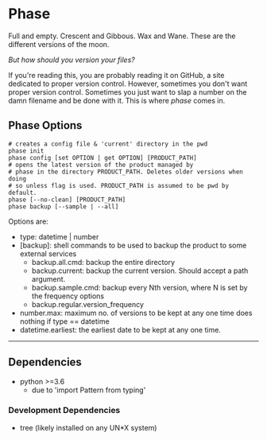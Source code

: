 # Phase

Full and empty. Crescent and Gibbous. Wax and Wane. These are the different 
versions of the moon.

*But how should you version your files?*

If you're reading this, you are probably reading it on GitHub, a site 
dedicated to proper version control. However, sometimes you don't want 
proper version control. Sometimes you just want to slap a number on the damn 
filename and be done with it. This is where *phase* comes in. 


## Phase Options

```
# creates a config file & 'current' directory in the pwd
phase init
phase config [set OPTION | get OPTION] [PRODUCT_PATH]
# opens the latest version of the product managed by
# phase in the directory PRODUCT_PATH. Deletes older versions when doing
# so unless flag is used. PRODUCT_PATH is assumed to be pwd by default.
phase [--no-clean] [PRODUCT_PATH]
phase backup [--sample | --all]
```
Options are:
 - type: datetime | number
 - [backup]: shell commands to be used to backup the product to some 
   external services
    - backup.all.cmd: backup the entire directory
    - backup.current: backup the current version. Should accept a path 
      argument.
    - backup.sample.cmd: backup every Nth version, where N is set by the 
      frequency options
    - backup.regular.version_frequency
 - number.max: maximum no. of versions to be kept at any one time does 
   nothing if type == datetime
 - datetime.earliest: the earliest date to be kept at any one time.
 
 ---
 
 ## Dependencies
 
 - python >=3.6
    - due to 'import Pattern from typing'

### Development Dependencies

 - tree (likely installed on any UN*X system)
